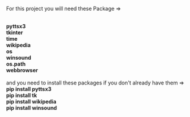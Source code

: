 For this project you will need these Package =>

<b>
<br>
 pyttsx3 
<br>
tkinter 
<br>
time
<br>
wikipedia
<br>
os
<br>
winsound
<br>
os.path
<br>
webbrowser
<br>
</b>
<br>
and you need to install these packages if you don't already have them =>
<b>
<br>
pip install pyttsx3
<br>
pip install tk
<br>
pip install wikipedia
<br>
pip install winsound
<br>
</b>